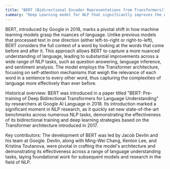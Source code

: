 ```yaml
---
title: "BERT (Bidirectional Encoder Representations from Transformers)"
summary: "Deep Learning model for NLP that significantly improves the understanding of context and the meaning of words in sentences by analyzing text bidirectionally."
---
```

BERT, introduced by Google in 2018, marks a pivotal shift in how machine learning models grasp the nuances of language. Unlike previous models that processed text in one direction (either left-to-right or right-to-left), BERT considers the full context of a word by looking at the words that come before and after it. This approach allows BERT to capture a more nuanced understanding of language, leading to substantial improvements across a wide range of NLP tasks, such as question answering, language inference, and sentiment analysis. The model employs the Transformer architecture, focusing on self-attention mechanisms that weigh the relevance of each word in a sentence to every other word, thus capturing the complexities of language more effectively than ever before.

Historical overview: BERT was introduced in a paper titled "BERT: Pre-training of Deep Bidirectional Transformers for Language Understanding" by researchers at Google AI Language in 2018. Its introduction marked a significant moment in NLP research, as it quickly set new state-of-the-art benchmarks across numerous NLP tasks, demonstrating the effectiveness of its bidirectional training and deep learning strategies based on the Transformer architecture introduced in 2017.

Key contributors: The development of BERT was led by Jacob Devlin and his team at Google. Devlin, along with Ming-Wei Chang, Kenton Lee, and Kristina Toutanova, were pivotal in crafting the model's architecture and demonstrating its effectiveness across a range of language understanding tasks, laying foundational work for subsequent models and research in the field of NLP.

